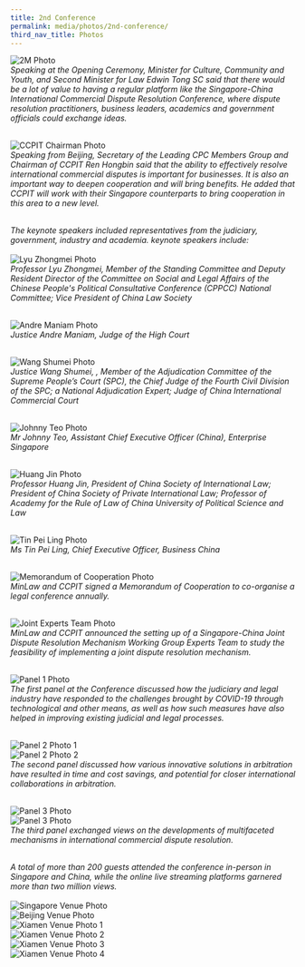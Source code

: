 ```yaml
---
title: 2nd Conference
permalink: media/photos/2nd-conference/
third_nav_title: Photos
---
```


![2M Photo](/images/Conferencephotos-1.jpg)   
*Speaking at the Opening Ceremony, Minister for Culture, Community and Youth, and Second Minister for Law Edwin Tong SC said that there would be a lot of value to having a regular platform like the Singapore-China International Commercial Dispute Resolution Conference, where dispute resolution practitioners, business leaders, academics and government officials could exchange ideas.*
<br>
<br>

![CCPIT Chairman Photo](/images/Conferencephotos-2.jpg)   
*Speaking from Beijing, Secretary of the Leading CPC Members Group and Chairman of CCPIT Ren Hongbin said that the ability to effectively resolve international commercial disputes is important for businesses. It is also an important way to deepen cooperation and will bring benefits. He added that CCPIT will work with their Singapore counterparts to bring cooperation in this area to a new level.*
<br>
<br>

*The keynote speakers included representatives from the judiciary, government, industry and academia. keynote speakers include:*
<br>
<br>
![Lyu Zhongmei Photo](/images/Conferencephotos-3.jpg)   
*Professor Lyu Zhongmei, Member of the Standing Committee and Deputy Resident Director of the Committee on Social and Legal Affairs of the Chinese People's Political Consultative Conference (CPPCC) National Committee; Vice President of China Law Society*
<br>
<br>

![Andre Maniam Photo](/images/Conferencephotos-4.jpg)   
*Justice Andre Maniam, Judge of the High Court*
<br>
<br>

![Wang Shumei Photo](/images/Conferencephotos-5.jpg)     
*Justice Wang Shumei, , Member of the Adjudication Committee of the Supreme People’s Court (SPC), the Chief Judge of the Fourth Civil Division of the SPC; a National Adjudication Expert; Judge of China International Commercial Court*
<br>
<br>

![Johnny Teo Photo](/images/Conferencephotos-6.jpg)  
*Mr Johnny Teo, Assistant Chief Executive Officer (China), Enterprise Singapore*
<br>
<br>

![Huang Jin Photo](/images/Conferencephotos-7.jpg)    
*Professor Huang Jin, President of China Society of International Law; President of China Society of Private International Law; Professor of Academy for the Rule of Law of China University of Political Science and Law*
<br>
<br>

![Tin Pei Ling Photo](/images/Conferencephotos-8.jpg)  
*Ms Tin Pei Ling, Chief Executive Officer, Business China*
<br>
<br>

![Memorandum of Cooperation Photo](/images/Conferencephotos-9.jpg)  
*MinLaw and CCPIT signed a Memorandum of Cooperation to co-organise a legal conference annually.*
<br>
<br>

![Joint Experts Team Photo](/images/Conferencephotos-10.jpg)  
*MinLaw and CCPIT announced the setting up of a Singapore-China Joint Dispute Resolution Mechanism Working Group Experts Team to study the feasibility of implementing a joint dispute resolution mechanism.*
<br>
<br>

![Panel 1 Photo](/images/Conferencephotos-11.jpg)  
*The first panel at the Conference discussed how the judiciary and legal industry have responded to the challenges brought by COVID-19 through technological and other means, as well as how such measures have also helped in improving existing judicial and legal processes.*
<br>
<br>

![Panel 2 Photo 1](/images/Conferencephotos-12.jpg) 
<br>
![Panel 2 Photo 2](/images/Conferencephotos-13.jpg)  
*The second panel discussed how various innovative solutions in arbitration have resulted in time and cost savings, and potential for closer international collaborations in arbitration.*
<br>
<br>

![Panel 3 Photo](/images/Conferencephotos-14.jpg) 
<br>
![Panel 3 Photo](/images/Conferencephotos-15.jpg)  
*The third panel exchanged views on the developments of multifaceted mechanisms in international commercial dispute resolution.*
<br>
<br>

*A total of more than 200 guests attended the conference in-person in Singapore and China, while the online live streaming platforms garnered more than two million views.* 
<br>
<br>
![Singapore Venue Photo](/images/Conferencephotos-16.jpg)  
![Beijing Venue Photo](/images/Conferencephotos-17.jpg)  
![Xiamen Venue Photo 1](/images/Conferencephotos-18.jpg)  
![Xiamen Venue Photo 2](/images/Conferencephotos-19.jpg)  
![Xiamen Venue Photo 3](/images/Conferencephotos-20.jpg) 
<br>
![Xiamen Venue Photo 4](/images/Conferencephotos-21.jpg)  

<br>
<br>
